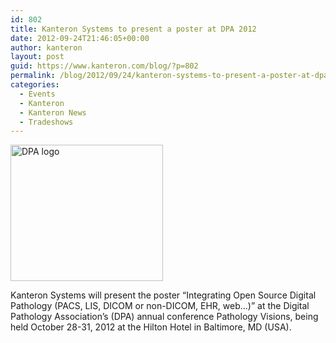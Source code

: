 ```yaml
---
id: 802
title: Kanteron Systems to present a poster at DPA 2012
date: 2012-09-24T21:46:05+00:00
author: kanteron
layout: post
guid: https://www.kanteron.com/blog/?p=802
permalink: /blog/2012/09/24/kanteron-systems-to-present-a-poster-at-dpa-2012/
categories:
  - Events
  - Kanteron
  - Kanteron News
  - Tradeshows
---
```

[<img class="aligncenter" src="https://digitalpathologyassociation.org/_data/files/_header_news/2_Pathology_Visions.jpg" alt="DPA logo" width="244" height="218" />](https://digitalpathologyassociation.org)

Kanteron Systems will present the poster “Integrating Open Source Digital Pathology (PACS, LIS, DICOM or non-DICOM, EHR, web...)” at the Digital Pathology Association’s (DPA) annual conference Pathology Visions, being held October 28-31, 2012 at the Hilton Hotel in Baltimore, MD (USA).

&nbsp;